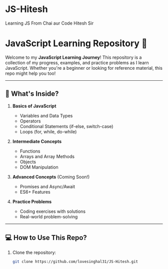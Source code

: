 # JS-Hitesh
Learning JS From Chai aur Code Hitesh Sir
# JavaScript Learning Repository 🚀

Welcome to my **JavaScript Learning Journey**! This repository is a collection of my progress, examples, and practice problems as I learn JavaScript. Whether you're a beginner or looking for reference material, this repo might help you too!

---

## 📌 What's Inside?

1. **Basics of JavaScript**  
   - Variables and Data Types  
   - Operators  
   - Conditional Statements (if-else, switch-case)  
   - Loops (for, while, do-while)

2. **Intermediate Concepts**  
   - Functions  
   - Arrays and Array Methods  
   - Objects  
   - DOM Manipulation  

3. **Advanced Concepts** (Coming Soon!)  
   - Promises and Async/Await  
   - ES6+ Features  

4. **Practice Problems**  
   - Coding exercises with solutions  
   - Real-world problem-solving  

---

## 💻 How to Use This Repo?

1. Clone the repository:  
   ```bash
   git clone https://github.com/lovesinghal31/JS-Hitesh.git
